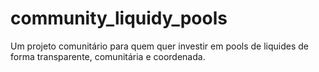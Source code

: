 # community_liquidy_pools
Um projeto comunitário para quem quer investir em pools de liquides de forma transparente, comunitária e coordenada. 

